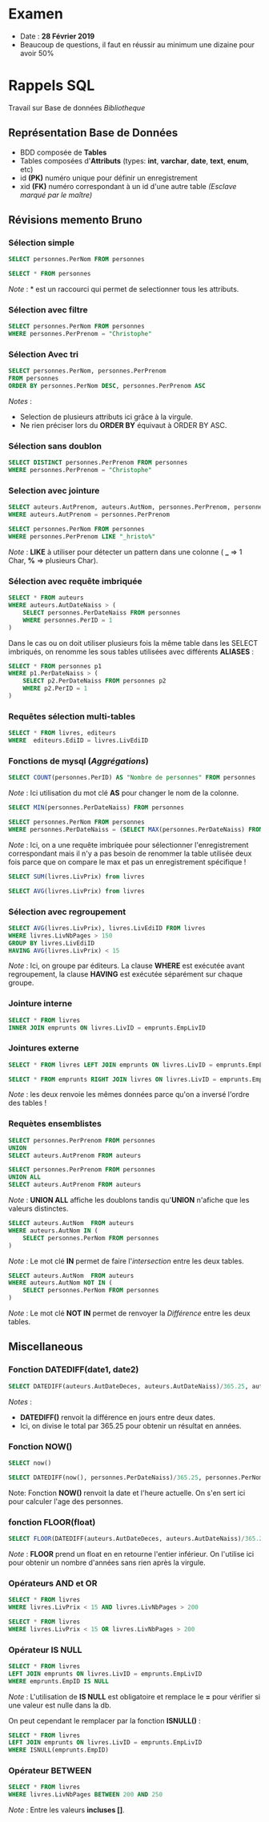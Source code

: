 # Examen
- Date : **28 Février 2019**
- Beaucoup de questions, il faut en réussir au minimum une dizaine pour avoir 50%
# Rappels SQL
Travail sur Base de données *Bibliotheque*
## Représentation Base de Données
- BDD composée de **Tables**
- Tables composées d'**Attributs** (types: **int**, **varchar**, **date**, **text**, **enum**, etc)
- id **(PK)** numéro unique pour définir un enregistrement
- xid **(FK)** numéro correspondant à un id d'une autre table *(Esclave marqué par le maître)*
## Révisions memento Bruno
### Sélection simple
```SQL
SELECT personnes.PerNom FROM personnes
```
```SQL
SELECT * FROM personnes
```
*Note* : \* est un raccourci qui permet de selectionner tous les attributs.
### Sélection avec filtre
```SQL
SELECT personnes.PerNom FROM personnes
WHERE personnes.PerPrenom = "Christophe"
```
### Sélection Avec tri
```SQL
SELECT personnes.PerNom, personnes.PerPrenom
FROM personnes
ORDER BY personnes.PerNom DESC, personnes.PerPrenom ASC
```
*Notes* :
- Selection de plusieurs attributs ici grâce à la virgule.
- Ne rien préciser lors du **ORDER BY** équivaut à ORDER BY ASC.
### Sélection sans doublon
```SQL
SELECT DISTINCT personnes.PerPrenom FROM personnes
WHERE personnes.PerPrenom = "Christophe"
```
### Selection avec jointure
```SQL
SELECT auteurs.AutPrenom, auteurs.AutNom, personnes.PerPrenom, personnes.PerNom FROM auteurs, personnes
WHERE auteurs.AutPrenom = personnes.PerPrenom
```
```SQL
SELECT personnes.PerNom FROM personnes
WHERE personnes.PerPrenom LIKE "_hristo%"
```
*Note* : **LIKE** à utiliser pour détecter un pattern dans une colonne ( **_** => 1 Char, **%** => plusieurs Char).
### Sélection avec requête imbriquée
```SQL
SELECT * FROM auteurs
WHERE auteurs.AutDateNaiss > (
    SELECT personnes.PerDateNaiss FROM personnes
    WHERE personnes.PerID = 1
)
```
Dans le cas ou on doit utiliser plusieurs fois la même table dans les SELECT imbriqués, on renomme les sous tables utilisées avec différents **ALIASES** :
```SQL
SELECT * FROM personnes p1
WHERE p1.PerDateNaiss > (
    SELECT p2.PerDateNaiss FROM personnes p2
    WHERE p2.PerID = 1
)
```
### Requêtes sélection multi-tables
```SQL
SELECT * FROM livres, editeurs
WHERE  editeurs.EdiID = livres.LivEdiID
```
### Fonctions de mysql (*Aggrégations*)
```SQL
SELECT COUNT(personnes.PerID) AS "Nombre de personnes" FROM personnes
```
*Note* : Ici utilisation du mot clé **AS** pour changer le nom de la colonne.
```SQL
SELECT MIN(personnes.PerDateNaiss) FROM personnes
```
```SQL
SELECT personnes.PerNom FROM personnes
WHERE personnes.PerDateNaiss = (SELECT MAX(personnes.PerDateNaiss) FROM personnes)
```
*Note* : Ici, on a une requête imbriquée pour sélectionner l'enregistrement correspondant mais il n'y a pas besoin de renommer la table utilisée deux fois parce que on compare le max et pas un enregistrement spécifique !
```SQL
SELECT SUM(livres.LivPrix) from livres
```
```SQL
SELECT AVG(livres.LivPrix) from livres
```
### Sélection avec regroupement
```SQL
SELECT AVG(livres.LivPrix), livres.LivEdiID FROM livres
WHERE livres.LivNbPages > 150
GROUP BY livres.LivEdiID
HAVING AVG(livres.LivPrix) < 15
```
*Note* : Ici, on groupe par éditeurs. La clause **WHERE** est exécutée avant regroupement, la clause **HAVING** est exécutée séparément sur chaque groupe.
### Jointure interne
```SQL
SELECT * FROM livres
INNER JOIN emprunts ON livres.LivID = emprunts.EmpLivID
```
### Jointures externe
```SQL
SELECT * FROM livres LEFT JOIN emprunts ON livres.LivID = emprunts.EmpLivID
```
```SQL
SELECT * FROM emprunts RIGHT JOIN livres ON livres.LivID = emprunts.EmpLivID
```
*Note* : les deux renvoie les mêmes données parce qu'on a inversé l'ordre des tables !
### Requètes ensemblistes
```SQL
SELECT personnes.PerPrenom FROM personnes
UNION
SELECT auteurs.AutPrenom FROM auteurs
```
```SQL
SELECT personnes.PerPrenom FROM personnes
UNION ALL
SELECT auteurs.AutPrenom FROM auteurs
```
*Note* : **UNION ALL** affiche les doublons tandis qu'**UNION** n'afiche que les valeurs distinctes.
```SQL
SELECT auteurs.AutNom  FROM auteurs
WHERE auteurs.AutNom IN (
    SELECT personnes.PerNom FROM personnes
)
```
*Note* : Le mot clé **IN** permet de faire l'*intersection* entre les deux tables.
```SQL
SELECT auteurs.AutNom  FROM auteurs
WHERE auteurs.AutNom NOT IN (
    SELECT personnes.PerNom FROM personnes
)
```
*Note* : Le mot clé **NOT IN** permet de renvoyer la *Différence* entre les deux tables.
## Miscellaneous
### Fonction DATEDIFF(date1, date2)
```SQL
SELECT DATEDIFF(auteurs.AutDateDeces, auteurs.AutDateNaiss)/365.25, auteurs.AutNom FROM auteurs
```
*Notes* :
- **DATEDIFF()** renvoit la différence en jours entre deux dates.
- Ici, on divise le total par 365.25 pour obtenir un résultat en années.
### Fonction NOW()
```SQL
SELECT now()
```
```SQL
SELECT DATEDIFF(now(), personnes.PerDateNaiss)/365.25, personnes.PerNom FROM personnes
```
Note: Fonction **NOW()** renvoit la date et l'heure actuelle. On s'en sert ici pour calculer l'age des personnes.
### fonction FLOOR(float)
```SQL
SELECT FLOOR(DATEDIFF(auteurs.AutDateDeces, auteurs.AutDateNaiss)/365.25), auteurs.AutNom FROM auteurs
```
*Note* : **FLOOR** prend un float en en retourne l'entier inférieur. On l'utilise ici pour obtenir un nombre d'années sans rien après la virgule.
### Opérateurs AND et OR
```SQL
SELECT * FROM livres
WHERE livres.LivPrix < 15 AND livres.LivNbPages > 200
```
```SQL
SELECT * FROM livres 
WHERE livres.LivPrix < 15 OR livres.LivNbPages > 200
```
### Opérateur IS NULL
```SQL
SELECT * FROM livres
LEFT JOIN emprunts ON livres.LivID = emprunts.EmpLivID
WHERE emprunts.EmpID IS NULL
```
*Note* : L'utilisation de **IS NULL** est obligatoire et remplace le **=** pour vérifier si une valeur est nulle dans la db.

On peut cependant le remplacer par la fonction **ISNULL()** :
```SQL
SELECT * FROM livres
LEFT JOIN emprunts ON livres.LivID = emprunts.EmpLivID
WHERE ISNULL(emprunts.EmpID)
```
### Opérateur BETWEEN
```SQL
SELECT * FROM livres
WHERE livres.LivNbPages BETWEEN 200 AND 250
```
*Note* : Entre les valeurs **incluses []**.
